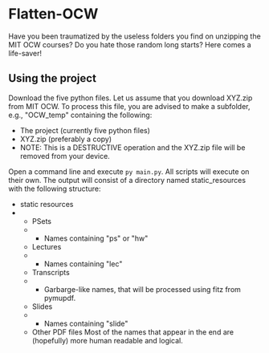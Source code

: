 # Flatten-OCW
Have you been traumatized by the useless folders you find on unzipping the MIT OCW courses? Do you hate those random long starts? Here comes a life-saver!

## Using the project
Download the five python files. Let us assume that you download XYZ.zip from MIT OCW. To process this file, you are advised to make a subfolder, e.g., "OCW_temp" containing the following:
- The project (currently five python files)
- XYZ.zip (preferably a copy)
- NOTE: This is a DESTRUCTIVE operation and the XYZ.zip file will be removed from your device.

Open a command line and execute `py main.py`. All scripts will execute on their own. The output will consist of a directory named static_resources with the following structure:
- static resources
-  - PSets
   -  - Names containing "ps" or "hw"
   - Lectures
   -  - Names containing "lec"
   - Transcripts
   -  - Garbarge-like names, that will be processed using fitz from pymupdf.
   - Slides
   -  - Names containing "slide"
   - Other PDF files
Most of the names that appear in the end are (hopefully) more human readable and logical.
